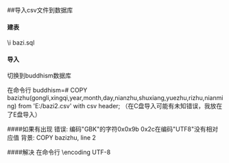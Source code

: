 ##导入csv文件到数据库


#### 建表
\i bazi.sql

#### 导入
切换到buddhism数据库

 在命令行 buddhism=# COPY bazizhu(gongli,xingqi,year,month,day,nianzhu,shuxiang,yuezhu,rizhu,nianming) from 'E:/bazi2.csv' with csv header;
（在C盘导入可能有未知错误，我放在了E盘导入）


####如果有出现
错误:  编码"GBK"的字符0x0x9b 0x2c在编码"UTF8"没有相对应值
背景:  COPY bazizhu, line 2

####解决
在命令行 \encoding UTF-8

